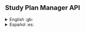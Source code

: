 ## Study Plan Manager API

<details>
  <summary>English :gb:</summary>

  # Repository Description

  Welcome to the repository of the API for "Study Plan Manager" – an application designed to organize and manage academic study plans. This API enables users to store detailed information about subjects, study plans, and their relationships, providing a flexible platform to manage academic progress.

  ## Key Features:

  - **Subject Management:** Store and retrieve detailed information for each subject, including grades, dependencies, current status, and more.
  - **Plan Administration:** Organize, filter, and sort multiple study plans and their subjects, simplifying academic planning.
  - **Advanced Interaction:** Offer various views and utilities such as currently enrollable subjects, blocked/unblocked subjects, averages, and more.

  ## Upcoming Features (Future):

  - **Plan Sharing:** Allows sharing plans, importing plans from university websites, or PDFs.
  - **Class Schedule Calendar:** Load and display class schedules with special events.

  ## Technologies:

  - Developed using Spring Boot for Java.

</details>

<details>
  <summary>Español :es:</summary>

  # Descripción del Repositorio

  Bienvenido al repositorio de la API para "Gestor de Planes de Estudio" – una aplicación diseñada para organizar y gestionar planes de estudio académicos. Esta API permite a los usuarios almacenar información detallada sobre las asignaturas, los planes de estudio y sus relaciones, proporcionando una plataforma flexible para gestionar el progreso académico.

  ## Características Clave:

  - **Gestión de Asignaturas:** Almacenar y recuperar información detallada de cada asignatura, incluyendo calificaciones, dependencias, estado actual, y más.
  - **Administración de Planes:** Organizar, filtrar y ordenar múltiples planes de estudio y sus asignaturas, simplificando la planificación académica.
  - **Interacción Avanzada:** Ofrecer diversas vistas y utilidades como asignaturas actualmente inscribibles, asignaturas bloqueadas/desbloqueadas, promedios, y más.

  ## Características Futuras (Próximamente):

  - **Compartir Planes:** Permite compartir planes, importar planes desde sitios web de universidades o PDFs.
  - **Calendario de Horarios de Clases:** Cargar y mostrar horarios de clases con eventos especiales.

  ## Tecnologías:

  - Desarrollado utilizando Spring Boot para Java.

</details>


